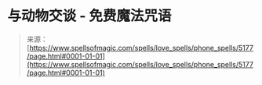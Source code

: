 <!--yml

category: 未分类

date: 2024-06-12 18:39:13

-->

# 与动物交谈 - 免费魔法咒语

> 来源：[https://www.spellsofmagic.com/spells/love_spells/phone_spells/5177/page.html#0001-01-01](https://www.spellsofmagic.com/spells/love_spells/phone_spells/5177/page.html#0001-01-01)
